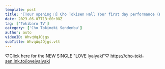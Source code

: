 ```yaml
---
template: post
title: '[Tour opening 💫] Cho Tokisen Hall Tour first day performance (Hyogo Prefecture) starts 📣 epi.230'
date: 2023-06-07T13:00:08Z
tag: ['Tokibaro TV']
category: ['Cho Tokimeki Sendenbu']
author: auto 
videoID: WhvqWqJOjgs
subTitle: WhvqWqJOjgs.vtt
---
```

♡Click here for the NEW SINGLE "LOVE Iyaiyaki"♡
https://cho-toki-sen.lnk.to/loveiyaiyaki
